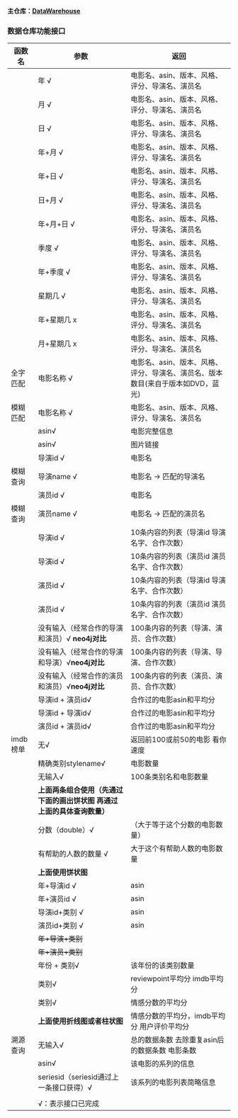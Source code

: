 #### 主仓库：[DataWarehouse](https://github.com/zb2313/DataWarehouse)

### 数据仓库功能接口

| 函数名   | 参数                             | 返回                                                         |
| -------- | -------------------------------- | ------------------------------------------------------------ |
|          | 年 √                            | 电影名、asin、版本、风格、评分、导演名、演员名               |
|          | 月 √                          | 电影名、asin、版本、风格、评分、导演名、演员名               |
|          | 日 √                          | 电影名、asin、版本、风格、评分、导演名、演员名               |
|          | 年+月 √                         | 电影名、asin、版本、风格、评分、导演名、演员名               |
|          | 年+日 √                        | 电影名、asin、版本、风格、评分、导演名、演员名               |
|          | 日+月 √                        | 电影名、asin、版本、风格、评分、导演名、演员名               |
|          | 年+月+日 √                       | 电影名、asin、版本、风格、评分、导演名、演员名               |
|          | 季度 √                       | 电影名、asin、版本、风格、评分、导演名、演员名               |
|          | 年+季度 √                     | 电影名、asin、版本、风格、评分、导演名、演员名               |
|          | 星期几 √                     | 电影名、asin、版本、风格、评分、导演名、演员名               |
|          | 年+星期几 x                  | 电影名、asin、版本、风格、评分、导演名、演员名               |
|          | 月+星期几 x                    | 电影名、asin、版本、风格、评分、导演名、演员名               |
| 全字匹配 | 电影名称 √                      | 电影名、asin、版本、风格、评分、导演名、演员名、版本数目(来自于版本如DVD，蓝光) |
| 模糊匹配 | 电影名称 √                      | 电影名、asin、版本、风格、评分、导演名、演员名               |
|         | asin√                           | 电影完整信息                                       |
|           |asin√                           | 图片链接                                               |
|          | 导演id √                         | 电影名                                                       |
| 模糊查询 | 导演name √                         | 电影名 -> 匹配的导演名                                                      |
|          | 演员id √                          | 电影名                                                       |
| 模糊查询 | 演员name √                         | 电影名 -> 匹配的演员名                                                     |
|          | 导演id √                          | 10条内容的列表（导演id 导演名字、合作次数） |
|          | 导演id √                            | 10条内容的列表（演员id 演员名字、合作次数） |
|          | 演员id √                           | 10条内容的列表（导演id 导演名字、合作次数） |
|          | 演员id √                            | 10条内容的列表（演员id 演员名字、合作次数） |
|          | 没有输入（经常合作的导演和演员）√ **neo4j对比** | 100条内容的列表（导演、演员、合作次数）                      |
|          | 没有输入（经常合作的导演和导演）√**neo4j对比** | 100条内容的列表（导演、导演、合作次数）                      |
|          | 没有输入（经常合作的演员和演员）√**neo4j对比** | 100条内容的列表（演员、演员、合作次数）                      |
|          | 导演id + 演员id√                       |合作过的电影asin和平均分             |
|          | 导演id + 导演id√                        |合作过的电影asin和平均分             |
|          | 演员id + 演员id√                         |合作过的电影asin和平均分              |
| imdb榜单 | 无√                              |返回前100或前50的电影 看你速度                                       |
|          | 精确类别stylename√                             | 电影数量                                                     |
|          | 无输入√                             | 100条类别名和电影数量                                                     |
|          | **上面两条组合使用（先通过下面的画出饼状图 再通过上面的具体查询数量）**                             |                                                     |
|          | 分数（double）√                    |    （大于等于这个分数的电影数量）  |
|          | 有帮助的人数的数量 √                   | 大于这个有帮助人数的电影数量 |
|          | **上面使用饼状图**                   |            |
|          | 年+导演id √                          | asin |
|          | 年+演员id  √                         | asin |
|          | 导演id+类别  √                      | asin |
|          | 演员id+类别  √                      | asin |
|          | ~~年+导演+类别~~                   |                                                              |
|          | ~~年+演员+类别~~                   ||
|          | 年份 + 类别√                             |该年份的该类别数量|
|          | 类别√                              |reviewpoint平均分 imdb平均分 |
|          | 类别√                              |情感分数的平均分 |
|          | **上面使用折线图或者柱状图**                |情感分数的平均分，imdb平均分 用户评价平均分|
| 溯源查询 | 无输入√                 | 总的数据条数 去除重复asin后的数据条数 电影条数       |
|          | asin√ | 该电影的系列的信息 |
|          | seriesid（seriesid通过上一条接口获得）√ | 该系列的电影列表简略信息 |
|          |                                  |                                                              |
|          | √：表示接口已完成 ||